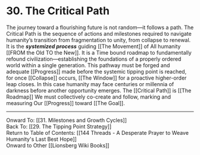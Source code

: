 # 30. The Critical Path

The journey toward a flourishing future is not random—it follows a path. The Critical Path is the sequence of actions and milestones required to navigate humanity’s transition from fragmentation to unity, from collapse to renewal. It is the ***systemized process*** guiding [[The Movement]] of All humanity [[FROM the Old TO the New]]. It is a Time bound roadmap to fundamentally refound civilization—establishing the foundations of a properly ordered world within a single generation. This pathway must be forged and adequate [[Progress]] made before the systemic tipping point is reached, for once [[Collapse]] occurs, [[The Window]] for a proactive higher-order leap closes. In this case humanity may face centuries or millennia of darkness before another opportunity emerges. The [[Critical Path]] is [[The Roadmap]] We must collectively co-create and follow, marking and measuring Our [[Progress]] toward [[The Goal]].

____

Onward To: [[31. Milestones and Growth Cycles]]  
Back To: [[29. The Tipping Point Strategy]]  
Return to Table of Contents: [[144 Threads - A Desperate Prayer to Weave Humanity's Last Best Hope]]  
Onward to Other [[Lionsberg Wiki Books]]  
